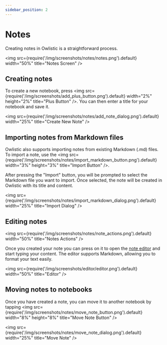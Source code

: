 ```yaml
---
sidebar_position: 2
---
```


# Notes

Creating notes in Owlistic is a straightforward process.

<img src={require('/img/screenshots/notes/notes.png').default} width="50%" title="Notes Screen" />

## Creating notes

To create a new notebook, press <img src={require('/img/screenshots/add_plus_button.png').default} width="2%" height="2%" title="Plus Button" />. You can then enter a title for your notebook and save it.

<img src={require('/img/screenshots/notes/add_note_dialog.png').default} width="25%" title="Create New Note" />

## Importing notes from Markdown files

Owlistic also supports importing notes from existing Markdown (.md) files. To import a note, use the <img src={require('/img/screenshots/notes/import_markdown_button.png').default} width="3%" height="3%" title="Import Button" />.

After pressing the "Import" button, you will be prompted to select the Markdown file you want to import. Once selected, the note will be created in Owlistic with its title and content.

<img src={require('/img/screenshots/notes/import_markdown_dialog.png').default} width="25%" title="Import Dialog" />

## Editing notes

<img src={require('/img/screenshots/notes/note_actions.png').default} width="50%" title="Notes Actions" />

Once you created your note you can press on it to open the [note editor](./note-editor.md) and start typing your content. The editor supports Markdown, allowing you to format your text easily.

<img src={require('/img/screenshots/editor/editor.png').default} width="50%" title="Editor" />

## Moving notes to notebooks

Once you have created a note, you can move it to another notebook by tapping <img src={require('/img/screenshots/notes/move_note_button.png').default} width="8%" height="8%" title="Move Note Button" />

<img src={require('/img/screenshots/notes/move_note_dialog.png').default} width="25%" title="Move Note" />
